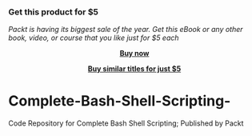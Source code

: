 
### Get this product for $5

<i>Packt is having its biggest sale of the year. Get this eBook or any other book, video, or course that you like just for $5 each</i>


<b><p align='center'>[Buy now](https://packt.link/9781800209695)</p></b>


<b><p align='center'>[Buy similar titles for just $5](https://subscription.packtpub.com/search)</p></b>


# Complete-Bash-Shell-Scripting-
Code Repository for Complete Bash Shell Scripting; Published by Packt
